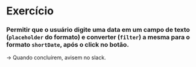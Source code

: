 # Exercício

### Permitir que o usuário digite uma data em um campo de texto (`placeholder` do formato) e converter (`filter`) a mesma para o formato `shortDate`, após o click no botão.

-> Quando concluírem, avisem no slack.